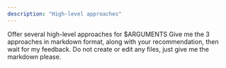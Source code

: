 ```yaml
---
description: "High-level approaches"
---
```


Offer several high-level approaches for $ARGUMENTS
Give me the 3 approaches in markdown format, along with your recommendation, then wait for my feedback. Do not create or edit any files, just give me the markdown please.
